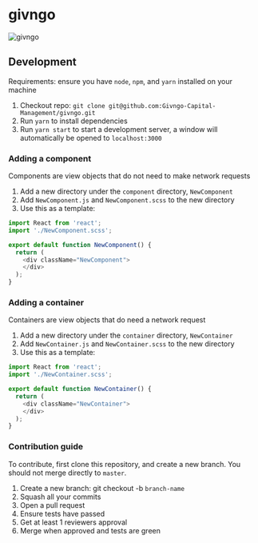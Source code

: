 # givngo
![givngo](https://github.com/Givngo-Capital-Management/givngo/workflows/givngo/badge.svg)

## Development

Requirements: ensure you have `node`, `npm`, and `yarn` installed on your machine

1. Checkout repo: `git clone git@github.com:Givngo-Capital-Management/givngo.git`
1. Run `yarn` to install dependencies
1. Run `yarn start` to start a development server, a window will automatically be opened to `localhost:3000`

### Adding a component

Components are view objects that do not need to make network requests
1. Add a new directory under the `component` directory, `NewComponent`
1. Add `NewComponent.js` and `NewComponent.scss` to the new directory
1. Use this as a template:

```javascript
import React from 'react';
import './NewComponent.scss';

export default function NewComponent() {
  return (
    <div className="NewComponent">
    </div>
  );
}
```

### Adding a container

Containers are view objects that do need a network request

1. Add a new directory under the `container` directory, `NewContainer`
1. Add `NewContainer.js` and `NewContainer.scss` to the new directory
1. Use this as a template:

```javascript
import React from 'react';
import './NewContainer.scss';

export default function NewContainer() {
  return (
    <div className="NewContainer">
    </div>
  );
}
```

### Contribution guide

To contribute, first clone this repository, and create a new branch. You should not merge directly to `master`.

1. Create a new branch: git checkout -b `branch-name`
1. Squash all your commits
1. Open a pull request
1. Ensure tests have passed
1. Get at least 1 reviewers approval
1. Merge when approved and tests are green